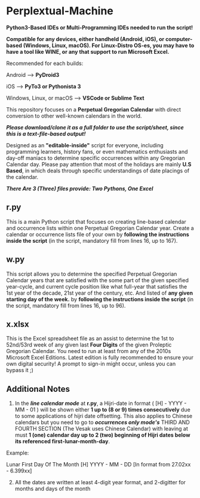 # Perplextual-Machine

**Python3-Based IDEs or Multi-Programming IDEs needed to run the script!**

**Compatible for any devices, either handheld (Android, iOS), or computer-based (Windows, Linux, macOS). For Linux-Distro OS-es, you may have to have a tool like WINE, or any that support to run Microsoft Excel.**

Recommended for each builds:

Android --> **PyDroid3**

iOS --> **PyTo3 or Pythonista 3**

Windows, Linux, or macOS --> **VSCode or Sublime Text**






This repository focuses on a **Perpetual Gregorian Calendar** with direct conversion to other well-known calendars in the world.

**_Please download/clone it as a full folder to use the script/sheet, since this is a text-file-based output!_**

Designed as an **"editable-inside"** script for everyone, including programming learners, history fans, or even mathematics enthusiasts and day-off maniacs to determine specific occurrences within any Gregorian Calendar day. Please pay attention that most of the holidays are mainly **U.S Based**, in which deals through specific understandings of date placings of the calendar.


***There Are 3 (Three) files provide: Two Pythons, One Excel***

## r.py

This is a main Python script that focuses on creating line-based calendar and occurrence lists within one Perpetual Gregorian Calendar year. Create a calendar or occurrence lists file of your own by **following the instructions inside the script** (in the script, mandatory fill from lines 16, up to 167).

## w.py

This script allows you to determine the specified Perpetual Gregorian Calendar years that are satisfied with the some part of the given specified year-cycle, and current cycle position like what full-year that satisfies the 1st year of the decade, 21st year of the century, etc. And listed of **any given starting day of the week.** by **following the instructions inside the script** (in the script, mandatory fill from lines 16, up to 96).

## x.xlsx

This is the Excel spreadsheet file as an assist to determine the 1st to 52nd/53rd week of any given last **Four Digits** of the given Proleptic Gregorian Calendar. You need to run at least from any of the 2010s Microsoft Excel Editions. Latest edition is fully recommended to ensure your own digital security! A prompt to sign-in might occur, unless you can bypass it ;)







## Additional Notes

1. In the _**line calendar mode**_ at **r.py**, a Hijri-date in format ( [H] - YYYY - MM - 01 ) will be shown either **1 up to (8 or 9) times consecutively** due to some applications of hijri date offsetting. This also applies to Chinese calendars but you need to go to _**occurrences only mode's**_ THIRD AND FOURTH SECTION (The Vesak uses Chinese Calendar) with leaving at must **1 (one) calendar day up to 2 (two) beginning of Hijri dates below its referenced first-lunar-month-day**.

  Example:

  Lunar First Day Of The Month
  [H] YYYY - MM - DD [In format from 27.02xx - 6.399xx]
  

2. All the dates are written at least 4-digit year format, and 2-digitter for months and days of the month
